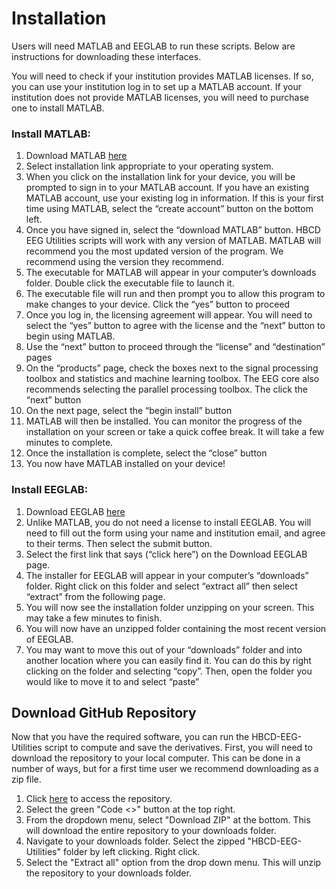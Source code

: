 # Installation

Users will need MATLAB and EEGLAB to run these scripts. Below are instructions for downloading these interfaces. 

You will need to check if your institution provides MATLAB licenses. If so, you can use your institution log in to set up a MATLAB account. If your institution does not provide MATLAB licenses, you will need to purchase one to install MATLAB.

### Install MATLAB: 

1. Download MATLAB [here](https://www.mathworks.com/help/install/ug/install-products-with-internet-connection.html) 
2. Select installation link appropriate to your operating system.
3. When you click on the installation link for your device, you will be prompted to sign in to your MATLAB account. If you have an existing MATLAB account, use your existing log in information. If this is your first time using MATLAB, select the “create account” button on the bottom left.
4. Once you have signed in, select the “download MATLAB” button. HBCD EEG Utilities scripts will work with any version of MATLAB. MATLAB will recommend you the most updated version of the program. We recommend using the version they recommend.
5. The executable for MATLAB will appear in your computer’s downloads folder. Double click the executable file to launch it.
6. The executable file will run and then prompt you to allow this program to make changes to your device. Click the “yes” button to proceed
7. Once you log in, the licensing agreement will appear. You will need to select the “yes” button to agree with the license and the “next” button to begin using MATLAB.
8. Use the “next” button to proceed through the “license” and “destination” pages
9. On the “products” page, check the boxes next to the signal processing toolbox and statistics and machine learning toolbox. The EEG core also recommends selecting the parallel processing toolbox. The click the “next” button
10. On the next page, select the “begin install” button
11. MATLAB will then be installed. You can monitor the progress of the installation on your screen or take a quick coffee break. It will take a few minutes to complete.
12. Once the installation is complete, select the “close” button
13. You now have MATLAB installed on your device!

### Install EEGLAB:

1. Download EEGLAB [here](https://sccn.ucsd.edu/eeglab/download.php)
2. Unlike MATLAB, you do not need a license to install EEGLAB. You will need to fill out the form using your name and institution email, and agree to their terms. Then select the submit button.
3. Select the first link that says (“click here”) on the Download EEGLAB page.
4. The installer for EEGLAB will appear in your computer’s “downloads” folder. Right click on this folder and select “extract all” then select “extract” from the following page.
5. You will now see the installation folder unzipping on your screen. This may take a few minutes to finish.
6. You will now have an unzipped folder containing the most recent version of EEGLAB. 
7. You may want to move this out of your “downloads” folder and into another location where you can easily find it. You can do this by right clicking on the folder and selecting “copy”. Then, open the folder you would like to move it to and select “paste”

## Download GitHub Repository
Now that you have the required software, you can run the HBCD-EEG-Utilities script to compute and save the derivatives. First, you will need to download the repository to your local computer. This can be done in a number of ways, but for a first time user we recommend downloading as a zip file. 

1. Click [here](https://github.com/Child-Development-Lab/HBCD-EEG-Utilities/tree/mainScroll) to access the repository. 
2. Select the green "Code <>" button at the top right. 
3. From the dropdown menu, select "Download ZIP" at the bottom. This will download the entire repository to your downloads folder. 
4. Navigate to your downloads folder. Select the zipped "HBCD-EEG-Utilities" folder by left clicking. Right click. 
5. Select the "Extract all" option from the drop down menu. This will unzip the repository to your downloads folder. 

